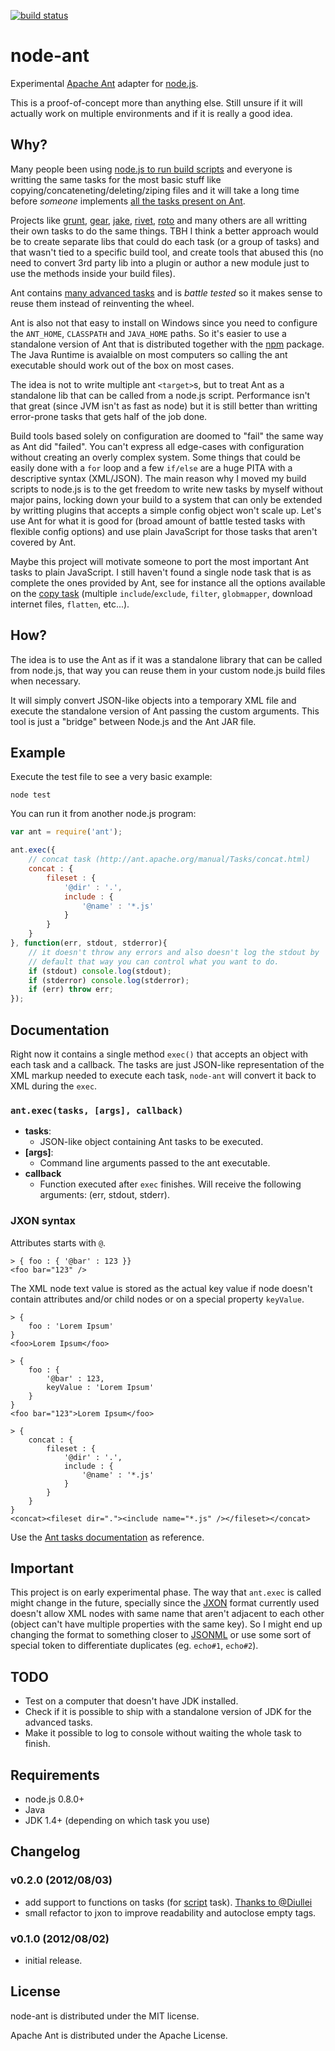 [![build status](https://secure.travis-ci.org/millermedeiros/node-ant.png)](http://travis-ci.org/millermedeiros/node-ant)
# node-ant

Experimental [Apache Ant](http://ant.apache.org/) adapter for
[node.js](http://nodejs.org).

This is a proof-of-concept more than anything else. Still unsure if it will
actually work on multiple environments and if it is really a good idea.



## Why?

Many people been using [node.js to run build
scripts](http://blog.millermedeiros.com/node-js-as-a-build-script/) and
everyone is writting the same tasks for the most basic stuff like
copying/concateneting/deleting/ziping files and it will take a long time before
*someone* implements [all the tasks present on
Ant](http://ant.apache.org/manual/tasksoverview.html).

Projects like [grunt](https://github.com/cowboy/grunt),
[gear](https://github.com/yahoo/gear), [jake](https://github.com/mde/jake),
[rivet](https://github.com/jaredhanson/rivet),
[roto](https://github.com/diy/roto) and many others are all writting their own
tasks to do the same things. TBH I think a better approach would be to create
separate libs that could do each task (or a group of tasks) and that wasn't
tied to a specific build tool, and create tools that abused this (no need to
convert 3rd party lib into a plugin or author a new module just to use the
methods inside your build files).

Ant contains [many advanced tasks](http://ant.apache.org/manual/tasksoverview.html)
and is *battle tested* so it makes sense to reuse them instead of reinventing
the wheel.

Ant is also not that easy to install on Windows since you need to configure the
`ANT_HOME`, `CLASSPATH` and `JAVA_HOME` paths. So it's easier to use
a standalone version of Ant that is distributed together with the
[npm](http://npmjs.org) package. The Java Runtime is avaialble on most
computers so calling the ant executable should work out of the box on most
cases.

The idea is not to write multiple ant `<target>`s, but to treat Ant as
a standalone lib that can be called from a node.js script. Performance isn't
that great (since JVM isn't as fast as node) but it is still better than
writting error-prone tasks that gets half of the job done.

Build tools based solely on configuration are doomed to "fail" the same way as
Ant did "failed". You can't express all edge-cases with configuration without
creating an overly complex system. Some things that could be easily done with
a `for` loop and a few `if/else` are a huge PITA with a descriptive syntax
(XML/JSON). The main reason why I moved my build scripts to node.js is to the
get freedom to write new tasks by myself without major pains, locking down your
build to a system that can only be extended by writting plugins that accepts
a simple config object won't scale up. Let's use Ant for what it is good for
(broad amount of battle tested tasks with flexible config options) and use
plain JavaScript for those tasks that aren't covered by Ant.

Maybe this project will motivate someone to port the most important Ant tasks
to plain JavaScript. I still haven't found a single node task that is as
complete the ones provided by Ant, see for instance all the options available
on the [copy task](http://ant.apache.org/manual/Tasks/copy.html) (multiple
`include`/`exclude`, `filter`, `globmapper`, download internet files,
`flatten`, etc...).



## How?

The idea is to use the Ant as if it was a standalone library that can be called
from node.js, that way you can reuse them in your custom node.js build files
when necessary.

It will simply convert JSON-like objects into a temporary XML file and execute
the standalone version of Ant passing the custom arguments. This tool is just
a "bridge" between Node.js and the Ant JAR file.



## Example

Execute the test file to see a very basic example:

    node test

You can run it from another node.js program:

```js
var ant = require('ant');

ant.exec({
    // concat task (http://ant.apache.org/manual/Tasks/concat.html)
    concat : {
        fileset : {
            '@dir' : '.',
            include : {
                '@name' : '*.js'
            }
        }
    }
}, function(err, stdout, stderror){
    // it doesn't throw any errors and also doesn't log the stdout by
    // default that way you can control what you want to do.
    if (stdout) console.log(stdout);
    if (stderror) console.log(stderror);
    if (err) throw err;
});
```



## Documentation

Right now it contains a single method `exec()` that accepts an object with each
task and a callback. The tasks are just JSON-like representation of the XML
markup needed to execute each task, `node-ant` will convert it back to XML
during the `exec`.


### `ant.exec(tasks, [args], callback)`

 - **tasks**:
   - JSON-like object containing Ant tasks to be executed.
 - **[args]**:
   - Command line arguments passed to the ant executable.
 - **callback**
   - Function executed after `exec` finishes. Will receive the following
     arguments: (err, stdout, stderr).


### JXON syntax

Attributes starts with `@`.

    > { foo : { '@bar' : 123 }}
    <foo bar="123" />

The XML node text value is stored as the actual key value if node doesn't
contain attributes and/or child nodes or on a special property `keyValue`.

    > {
        foo : 'Lorem Ipsum'
    }
    <foo>Lorem Ipsum</foo>

    > {
        foo : {
            '@bar' : 123,
            keyValue : 'Lorem Ipsum'
        }
    }
    <foo bar="123">Lorem Ipsum</foo>

    > {
        concat : {
            fileset : {
                '@dir' : '.',
                include : {
                    '@name' : '*.js'
                }
            }
        }
    }
    <concat><fileset dir="."><include name="*.js" /></fileset></concat>

Use the [Ant tasks
documentation](http://ant.apache.org/manual/tasksoverview.html) as reference.



## Important

This project is on early experimental phase. The way that `ant.exec` is called
might change in the future, specially since the
[JXON](https://developer.mozilla.org/en/JXON) format currently used doesn't
allow XML nodes with same name that aren't adjacent to each other (object can't
have multiple properties with the same key). So I might end up changing the
format to something closer to [JSONML](http://www.jsonml.org/) or use some sort
of special token to differentiate duplicates (eg. `echo#1`, `echo#2`).



## TODO

 - Test on a computer that doesn't have JDK installed.
 - Check if it is possible to ship with a standalone version of JDK for the
   advanced tasks.
 - Make it possible to log to console without waiting the whole task to finish.



## Requirements

 - node.js 0.8.0+
 - Java
 - JDK 1.4+ (depending on which task you use)



## Changelog

### v0.2.0 (2012/08/03)

 - add support to functions on tasks (for [script](http://ant.apache.org/manual/Tasks/script.html) task). [Thanks to @Diullei](https://gist.github.com/3245017)
 - small refactor to jxon to improve readability and autoclose empty tags.


### v0.1.0 (2012/08/02)

 - initial release.



## License

node-ant is distributed under the MIT license.

Apache Ant is distributed under the Apache License.
